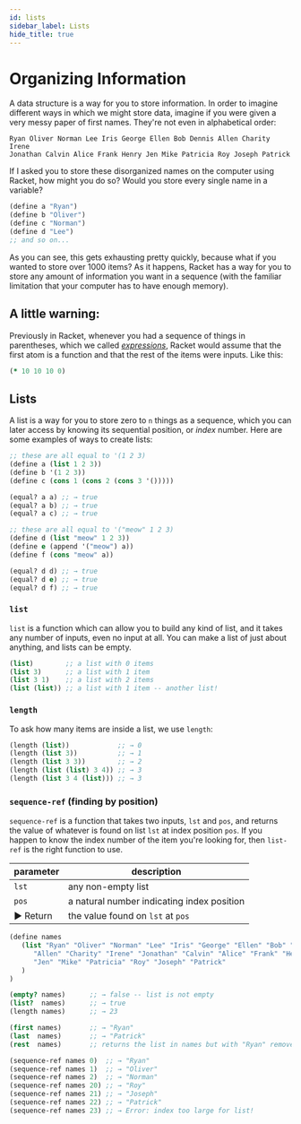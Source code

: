 ```yaml
---
id: lists
sidebar_label: Lists
hide_title: true
---
```


# Organizing Information

A data structure is a way for you to store information. In order to imagine
different ways in which we might store data, imagine if you were given a very
messy paper of first names. They're not even in alphabetical order:

```
Ryan Oliver Norman Lee Iris George Ellen Bob Dennis Allen Charity Irene
Jonathan Calvin Alice Frank Henry Jen Mike Patricia Roy Joseph Patrick
```

If I asked you to store these disorganized names on the computer using Racket,
how might you do so? Would you store every single name in a variable?

``` clojure
(define a "Ryan")
(define b "Oliver")
(define c "Norman")
(define d "Lee")
;; and so on...
```

As you can see, this gets exhausting pretty quickly, because what if you wanted
to store over 1000 items? As it happens, Racket has a way for you to store any
amount of information you want in a sequence (with the familiar limitation that
your computer has to have enough memory).

## A little warning:

Previously in Racket, whenever you had a sequence of things in parentheses,
which we called [*expressions*](expression.md), Racket would assume that the 
first atom is a function and that the rest of the items were inputs. Like this:

``` clojure
(* 10 10 10 0)
```

## Lists

A list is a way for you to store zero to `n` things as a sequence, which you can
later access by knowing its sequential position, or _index_ number. Here are
some examples of ways to create lists:

``` clojure
;; these are all equal to '(1 2 3)
(define a (list 1 2 3))
(define b '(1 2 3))
(define c (cons 1 (cons 2 (cons 3 '()))))

(equal? a a) ;; → true
(equal? a b) ;; → true
(equal? a c) ;; → true

;; these are all equal to '("meow" 1 2 3)
(define d (list "meow" 1 2 3))
(define e (append '("meow") a))
(define f (cons "meow" a))

(equal? d d) ;; → true
(equal? d e) ;; → true
(equal? d f) ;; → true
```

### `list`

`list` is a function which can allow you to build any kind of list, and it takes
any number of inputs, even no input at all. You can make a list of just about
anything, and lists can be empty.

``` clojure
(list)        ;; a list with 0 items
(list 3)      ;; a list with 1 item
(list 3 1)    ;; a list with 2 items
(list (list)) ;; a list with 1 item -- another list!
```

### `length`

To ask how many items are inside a list, we use `length`:

``` clojure
(length (list))            ;; → 0
(length (list 3))          ;; → 1
(length (list 3 3))        ;; → 2
(length (list (list) 3 4)) ;; → 3
(length (list 3 4 (list))) ;; → 3
```

### `sequence-ref` (finding by position)

`sequence-ref` is a function that takes two inputs, `lst` and `pos`, and returns the
value of whatever is found on list `lst` at index position `pos`. If you happen
to know the index number of the item you're looking for, then `list-ref` is the
right function to use.

| parameter | description
| --------- | -----------
| `lst`     | any non-empty list
| `pos`     | a natural number indicating index position
| ► Return  | the value found on `lst` at `pos`

``` clojure
(define names 
   (list "Ryan" "Oliver" "Norman" "Lee" "Iris" "George" "Ellen" "Bob" "Dennis" 
      "Allen" "Charity" "Irene" "Jonathan" "Calvin" "Alice" "Frank" "Henry" 
      "Jen" "Mike" "Patricia" "Roy" "Joseph" "Patrick"
   )
)

(empty? names)      ;; → false -- list is not empty
(list?  names)      ;; → true
(length names)      ;; → 23

(first names)       ;; → "Ryan"
(last  names)       ;; → "Patrick"
(rest  names)       ;; returns the list in names but with "Ryan" removed.

(sequence-ref names 0)  ;; → "Ryan"
(sequence-ref names 1)  ;; → "Oliver"
(sequence-ref names 2)  ;; → "Norman"
(sequence-ref names 20) ;; → "Roy"
(sequence-ref names 21) ;; → "Joseph"
(sequence-ref names 22) ;; → "Patrick"
(sequence-ref names 23) ;; → Error: index too large for list!
```

